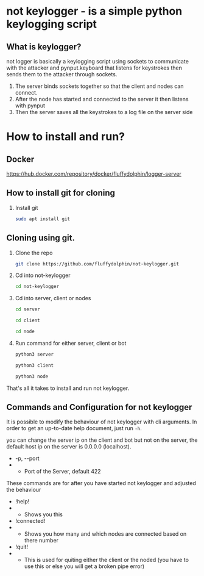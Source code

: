 # not keylogger - is a simple python keylogging script

## What is keylogger?
not logger is basically a keylogging script using sockets to communicate with the attacker and pynput.keyboard that listens for keystrokes then sends them to the attacker through sockets.

1. The server binds sockets together so that the client and nodes can connect.
2. After the node has started and connected to the server it then listens with pynput
3. Then the server saves all the keystrokes to a log file on the server side

# How to install and run?

## Docker

https://hub.docker.com/repository/docker/fluffydolphin/logger-server

## How to install git for cloning

1. Install git
   ```sh
   sudo apt install git
   ```



## Cloning using git.

1. Clone the repo
   ```sh
   git clone https://github.com/fluffydolphin/not-keylogger.git
   ```
   
2. Cd into not-keylogger
   ```sh
   cd not-keylogger
   ```
   
2. Cd into server, client or nodes
   ```sh
   cd server
   ```
   ```sh
   cd client
   ```
   ```sh
   cd node
   ```
3. Run command for either server, client or bot
   ```sh
   python3 server
   ```
   ```sh
   python3 client
   ```
   ```sh
   python3 node
   ```
  
That's all it takes to install and run not keylogger.

## Commands and Configuration for not keylogger
It is possible to modify the behaviour of not keylogger with cli
arguments. In order to get an up-to-date help document, just run
`-h`.

you can change the server ip on the client and bot but not on the server, the default host ip on the server is 0.0.0.0 (localhost).

* -p, --port
* * Port of the Server, default 422


These commands are for after you have started not keylogger and adjusted the behaviour

* !help!
* * Shows you this
* !connected!
* * Shows you how many and which nodes are connected based on there number
* !quit!
* * This is used for quiting either the client or the noded (you have to use this or else you will get a broken pipe error) 
